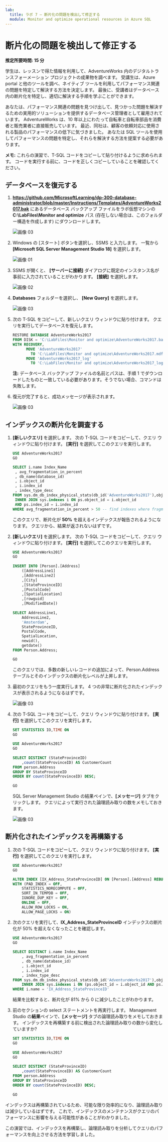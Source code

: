 ```yaml
---
lab:
  title: ラボ 7 – 断片化の問題を検出して修正する
  module: Monitor and optimize operational resources in Azure SQL
---
```


# 断片化の問題を検出して修正する

**推定所要時間: 15 分**

学生は、レッスンで得た情報を利用して、AdventureWorks 内のデジタルトランスフォーメーション プロジェクトの成果物を調べます。 受講生は、Azure portal と他のツールを調べ、ネイティブ ツールを利用してパフォーマンス関連の問題を特定して解決する方法を決定します。 最後に、受講者はデータベース内の断片化を特定し、適切に解決する手順を学ぶことができます。

あなたは、パフォーマンス関連の問題を見つけ出して、見つかった問題を解決するための実用的ソリューションを提供するデータベース管理者として雇用されています。 AdventureWorks は、10 年以上にわたって自転車と自転車部品を消費者と販売業者に直接販売しています。 最近、同社は、顧客の依頼対応に使用される製品のパフォーマンスの低下に気づきました。 あなたは SQL ツールを使用してパフォーマンスの問題を特定し、それらを解決する方法を提案する必要があります。

**メモ:** これらの演習で、T-SQL コードをコピーして貼り付けるように求められます。 コードを実行する前に、コードを正しくコピーしていることを確認してください。

## データベースを復元する

1. **https://github.com/MicrosoftLearning/dp-300-database-administrator/blob/master/Instructions/Templates/AdventureWorks2017.bak** にあるデータベース バックアップ ファイルをラボ仮想マシンの **C:\LabFiles\Monitor and optimize** パス (存在しない場合は、このフォルダー構造を作成します) にダウンロードします。

    ![画像 03](../images/dp-300-module-07-lab-03.png)

1. Windows の [スタート] ボタンを選択し、SSMS と入力します。 一覧から **[Microsoft SQL Server Management Studio 18]** を選択します。  

    ![画像 01](../images/dp-300-module-01-lab-34.png)

1. SSMS が開くと、 **[サーバーに接続]** ダイアログに既定のインスタンス名が事前に入力されていることがわかります。 **[接続]** を選択します。

    ![画像 02](../images/dp-300-module-07-lab-01.png)

1. **Databases** フォルダーを選択し、 **[New Query]** を選択します。

    ![画像 03](../images/dp-300-module-07-lab-04.png)

1. 次の T-SQL をコピーして、新しいクエリ ウィンドウに貼り付けます。 クエリを実行してデータベースを復元します。

    ```sql
    RESTORE DATABASE AdventureWorks2017
    FROM DISK = 'C:\LabFiles\Monitor and optimize\AdventureWorks2017.bak'
    WITH RECOVERY,
          MOVE 'AdventureWorks2017' 
            TO 'C:\LabFiles\Monitor and optimize\AdventureWorks2017.mdf',
          MOVE 'AdventureWorks2017_log'
            TO 'C:\LabFiles\Monitor and optimize\AdventureWorks2017_log.ldf';
    ```

    **注:** データベース バックアップ ファイルの名前とパスは、手順 1 でダウンロードしたものと一致している必要があります。そうでない場合、コマンドは失敗します。

1. 復元が完了すると、成功メッセージが表示されます。

    ![画像 03](../images/dp-300-module-07-lab-05.png)

## インデックスの断片化を調査する

1. **[新しいクエリ]** を選択します。 次の T-SQL コードをコピーして、クエリ ウィンドウに貼り付けます。 **[実行]** を選択してこのクエリを実行します。

    ```sql
    USE AdventureWorks2017
    GO
    
    SELECT i.name Index_Name
     , avg_fragmentation_in_percent
     , db_name(database_id)
     , i.object_id
     , i.index_id
     , index_type_desc
    FROM sys.dm_db_index_physical_stats(db_id('AdventureWorks2017'),object_id('person.address'),NULL,NULL,'DETAILED') ps
     INNER JOIN sys.indexes i ON ps.object_id = i.object_id 
     AND ps.index_id = i.index_id
    WHERE avg_fragmentation_in_percent > 50 -- find indexes where fragmentation is greater than 50%
    ```

    このクエリで、断片化が **50%** を超えるインデックスが報告されるようになります。 クエリから、結果が返されないはずです。

1. **[新しいクエリ]** を選択します。 次の T-SQL コードをコピーして、クエリ ウィンドウに貼り付けます。 **[実行]** を選択してこのクエリを実行します。

    ```sql
    USE AdventureWorks2017
    GO
        
    INSERT INTO [Person].[Address]
        ([AddressLine1]
        ,[AddressLine2]
        ,[City]
        ,[StateProvinceID]
        ,[PostalCode]
        ,[SpatialLocation]
        ,[rowguid]
        ,[ModifiedDate])
        
    SELECT AddressLine1,
        AddressLine2, 
        'Amsterdam',
        StateProvinceID, 
        PostalCode, 
        SpatialLocation, 
        newid(), 
        getdate()
    FROM Person.Address;
    
    GO
    ```

    このクエリでは、多数の新しいレコードの追加によって、Person.Address テーブルとそのインデックスの断片化レベルが上昇します。

1. 最初のクエリをもう一度実行します。 4 つの非常に断片化されたインデックスが表示されるようになるはずです。

    ![画像 03](../images/dp-300-module-07-lab-06.png)

1. 次の T-SQL コードをコピーして、クエリ ウィンドウに貼り付けます。 **[実行]** を選択してこのクエリを実行します。

    ```sql
    SET STATISTICS IO,TIME ON
    GO
        
    USE AdventureWorks2017
    GO
        
    SELECT DISTINCT (StateProvinceID)
        ,count(StateProvinceID) AS CustomerCount
    FROM person.Address
    GROUP BY StateProvinceID
    ORDER BY count(StateProvinceID) DESC;
        
    GO
    ```

    SQL Server Management Studio の結果ペインで、**[メッセージ]** タブをクリックします。 クエリによって実行された論理読み取りの数をメモしておきます。

    ![画像 03](../images/dp-300-module-07-lab-07.png)

## 断片化されたインデックスを再構築する

1. 次の T-SQL コードをコピーして、クエリ ウィンドウに貼り付けます。 **[実行]** を選択してこのクエリを実行します。

    ```sql
    USE AdventureWorks2017
    GO
    
    ALTER INDEX [IX_Address_StateProvinceID] ON [Person].[Address] REBUILD PARTITION = ALL 
    WITH (PAD_INDEX = OFF, 
        STATISTICS_NORECOMPUTE = OFF, 
        SORT_IN_TEMPDB = OFF, 
        IGNORE_DUP_KEY = OFF, 
        ONLINE = OFF, 
        ALLOW_ROW_LOCKS = ON, 
        ALLOW_PAGE_LOCKS = ON)
    ```

1. 次のクエリを実行して、**IX_Address_StateProvinceID** インデックスの断片化が 50% を超えなくなったことを確認します。

    ```sql
    USE AdventureWorks2017
    GO
        
    SELECT DISTINCT i.name Index_Name
        , avg_fragmentation_in_percent
        , db_name(database_id)
        , i.object_id
        , i.index_id
        , index_type_desc
    FROM sys.dm_db_index_physical_stats(db_id('AdventureWorks2017'),object_id('person.address'),NULL,NULL,'DETAILED') ps
        INNER JOIN sys.indexes i ON (ps.object_id = i.object_id AND ps.index_id = i.index_id)
    WHERE i.name = 'IX_Address_StateProvinceID'
    ```

    結果を比較すると、断片化が 81% から 0 に減少したことがわかります。

1. 前のセクションの select ステートメントを再実行します。 Management Studio の**結果**ペインで、**[メッセージ]** タブの論理読み取りをメモしておきます。 インデックスを再構築する前に検出された論理読み取りの数から変化していますか?

    ```sql
    SET STATISTICS IO,TIME ON
    GO
        
    USE AdventureWorks2017
    GO
        
    SELECT DISTINCT (StateProvinceID)
        ,count(StateProvinceID) AS CustomerCount
    FROM person.Address
    GROUP BY StateProvinceID
    ORDER BY count(StateProvinceID) DESC;
        
    GO
    ```

インデックスは再構築されているため、可能な限り効率的になり、論理読み取りは減少しているはずです。 これで、インデックスのメンテナンスがクエリのパフォーマンスに影響を与える可能性があることがわかりました。

この演習では、インデックスを再構築し、論理読み取りを分析してクエリのパフォーマンスを向上させる方法を学習しました。

